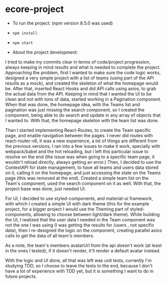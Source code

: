 # ecore-project

- To run the project: (npm version 8.5.0 was used)
- `npm install`
- `npm start`

- About the project development:

I tried to make my commits clear in terms of code/project progression, always keeping in mind results and what is needed to complete the project.
Approaching the problem, first I wanted to make sure the code logic works, designed a very simple project with a list of teams (using part of the API results as a mock),
and created the skeleton of what the homepage would be. After that, inserted React Hooks and did API calls using axios, to grab the actual data from the API.
Keeping in mind that I wanted the UI to be clean and not with tons of data, started working in a Pagination component. When that was done, the homepage idea,
with the Teams list and pagination was just missing the search component, so I created the component, being able to do search and update in any array of objects
that I wanted to. With that, the homepage skeleton with the team list was done.

Than I started implementing React-Routes, to create the Team specific page, and enable navigation between the pages. I never did routes with react-router-v6,
it was a new experience, a lot of things are different from the previous versions, I ran into a few issues to make it work, specially with webpack/babel and
the hot reloading, but I left this particular issue to resolve on the end (the issue was when going to a specific team page, it wouldn't reload directly, always getting an error.)
Then, I decided to use the ContextAPI for state management, to have all teams and users data stored on it, calling it on the homepage, and just accessing the 
state on the Teams page (this was removed at the end). Created a simple team list on the Team's component, used the search component on it as well. With that, 
the project base was done, just needed UI.

For UI, I decided to use styled-components, and material-ui framework, with which I created a simple UI with dark theme (this for the example project,
for a bigger project I would use the Theming part of styled-components, allowing to choose between light/dark theme). While building the UI, I realized that the user
data I needed in the Team component was not the one I was using (I was getting the results for /users , not specific data), then I re-designed the logic on the component,
creating parallel axios calls to get the data of all team's members.

As a note, the team's members avatarUrl from the api doesn't work (at least in the ones I tested), if it doesn't render, it'll render a default avatar instead.

With the logic and UI done, all that was left was unit tests, currently I'm studying TDD, so I choose to leave the tests to the end, because I don't have a lot of experience
with TDD yet, but it is something I want to do in future projects.
